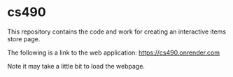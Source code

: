 # cs490

This repository contains the code and work for creating an interactive items store page.

The following is a link to the web application:
https://cs490.onrender.com

Note it may take a little bit to load the webpage.
